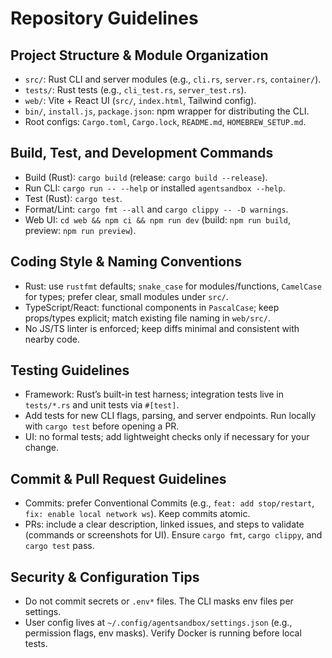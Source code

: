 # Repository Guidelines

## Project Structure & Module Organization
- `src/`: Rust CLI and server modules (e.g., `cli.rs`, `server.rs`, `container/`).
- `tests/`: Rust tests (e.g., `cli_test.rs`, `server_test.rs`).
- `web/`: Vite + React UI (`src/`, `index.html`, Tailwind config).
- `bin/`, `install.js`, `package.json`: npm wrapper for distributing the CLI.
- Root configs: `Cargo.toml`, `Cargo.lock`, `README.md`, `HOMEBREW_SETUP.md`.

## Build, Test, and Development Commands
- Build (Rust): `cargo build` (release: `cargo build --release`).
- Run CLI: `cargo run -- --help` or installed `agentsandbox --help`.
- Test (Rust): `cargo test`.
- Format/Lint: `cargo fmt --all` and `cargo clippy -- -D warnings`.
- Web UI: `cd web && npm ci && npm run dev` (build: `npm run build`, preview: `npm run preview`).

## Coding Style & Naming Conventions
- Rust: use `rustfmt` defaults; `snake_case` for modules/functions, `CamelCase` for types; prefer clear, small modules under `src/`.
- TypeScript/React: functional components in `PascalCase`; keep props/types explicit; match existing file naming in `web/src/`.
- No JS/TS linter is enforced; keep diffs minimal and consistent with nearby code.

## Testing Guidelines
- Framework: Rust’s built-in test harness; integration tests live in `tests/*.rs` and unit tests via `#[test]`.
- Add tests for new CLI flags, parsing, and server endpoints. Run locally with `cargo test` before opening a PR.
- UI: no formal tests; add lightweight checks only if necessary for your change.

## Commit & Pull Request Guidelines
- Commits: prefer Conventional Commits (e.g., `feat: add stop/restart`, `fix: enable local network ws`). Keep commits atomic.
- PRs: include a clear description, linked issues, and steps to validate (commands or screenshots for UI). Ensure `cargo fmt`, `cargo clippy`, and `cargo test` pass.

## Security & Configuration Tips
- Do not commit secrets or `.env*` files. The CLI masks env files per settings.
- User config lives at `~/.config/agentsandbox/settings.json` (e.g., permission flags, env masks). Verify Docker is running before local tests.
